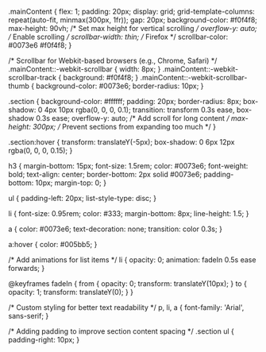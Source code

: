.mainContent {
  flex: 1;
  padding: 20px;
  display: grid;
  grid-template-columns: repeat(auto-fit, minmax(300px, 1fr));
  gap: 20px;
  background-color: #f0f4f8;
  max-height: 90vh; /* Set max height for vertical scrolling */
  overflow-y: auto; /* Enable scrolling */
  scrollbar-width: thin; /* Firefox */
  scrollbar-color: #0073e6 #f0f4f8;
}

/* Scrollbar for Webkit-based browsers (e.g., Chrome, Safari) */
.mainContent::-webkit-scrollbar {
  width: 8px;
}
.mainContent::-webkit-scrollbar-track {
  background: #f0f4f8;
}
.mainContent::-webkit-scrollbar-thumb {
  background-color: #0073e6;
  border-radius: 10px;
}

.section {
  background-color: #ffffff;
  padding: 20px;
  border-radius: 8px;
  box-shadow: 0 4px 10px rgba(0, 0, 0, 0.1);
  transition: transform 0.3s ease, box-shadow 0.3s ease;
  overflow-y: auto; /* Add scroll for long content */
  max-height: 300px; /* Prevent sections from expanding too much */
}

.section:hover {
  transform: translateY(-5px);
  box-shadow: 0 6px 12px rgba(0, 0, 0, 0.15);
}

h3 {
  margin-bottom: 15px;
  font-size: 1.5rem;
  color: #0073e6;
  font-weight: bold;
  text-align: center;
  border-bottom: 2px solid #0073e6;
  padding-bottom: 10px;
  margin-top: 0;
}

ul {
  padding-left: 20px;
  list-style-type: disc;
}

li {
  font-size: 0.95rem;
  color: #333;
  margin-bottom: 8px;
  line-height: 1.5;
}

a {
  color: #0073e6;
  text-decoration: none;
  transition: color 0.3s;
}

a:hover {
  color: #005bb5;
}

/* Add animations for list items */
li {
  opacity: 0;
  animation: fadeIn 0.5s ease forwards;
}

@keyframes fadeIn {
  from {
    opacity: 0;
    transform: translateY(10px);
  }
  to {
    opacity: 1;
    transform: translateY(0);
  }
}

/* Custom styling for better text readability */
p, li, a {
  font-family: 'Arial', sans-serif;
}

/* Adding padding to improve section content spacing */
.section ul {
  padding-right: 10px;
}
